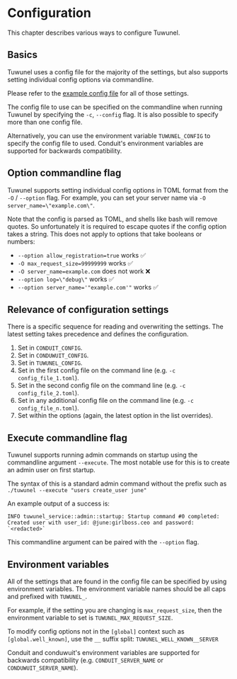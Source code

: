 # Configuration

This chapter describes various ways to configure Tuwunel.

## Basics

Tuwunel uses a config file for the majority of the settings, but also supports
setting individual config options via commandline.

Please refer to the [example config file](./configuration/examples.md#example-configuration) for all of those settings.

The config file to use can be specified on the commandline when running
Tuwunel by specifying the `-c`, `--config` flag. It is also possible to specify
more than one config file.

Alternatively, you can use the environment variable `TUWUNEL_CONFIG` to specify
the config file to used. Conduit's environment variables are supported for 
backwards compatibility.

## Option commandline flag

Tuwunel supports setting individual config options in TOML format from the
`-O` / `--option` flag. For example, you can set your server name via `-O
server_name=\"example.com\"`.

Note that the config is parsed as TOML, and shells like bash will remove quotes.
So unfortunately it is required to escape quotes if the config option takes a
string. This does not apply to options that take booleans or numbers:
- `--option allow_registration=true` works ✅
- `-O max_request_size=99999999` works ✅
- `-O server_name=example.com` does not work ❌
- `--option log=\"debug\"` works ✅
- `--option server_name='"example.com'"` works ✅

## Relevance of configuration settings

There is a specific sequence for reading and overwriting the settings. The
latest setting takes precedence and defines the configuration.

1. Set in `CONDUIT_CONFIG`.
2. Set in `CONDUWUIT_CONFIG`.
3. Set in `TUWUNEL_CONFIG`.
4. Set in the first config file on the command line (e.g. `-c config_file_1.toml`).
5. Set in the second config file on the command line (e.g. `-c config_file_2.toml`).
6. Set in any additional config file on the command line (e.g. `-c config_file_n.toml`).
7. Set within the options (again, the latest option in the list overrides).


## Execute commandline flag

Tuwunel supports running admin commands on startup using the commandline
argument `--execute`. The most notable use for this is to create an admin user
on first startup.

The syntax of this is a standard admin command without the prefix such as
`./tuwunel --execute "users create_user june"`

An example output of a success is:
```
INFO tuwunel_service::admin::startup: Startup command #0 completed:
Created user with user_id: @june:girlboss.ceo and password: `<redacted>`
```

This commandline argument can be paired with the `--option` flag.

## Environment variables

All of the settings that are found in the config file can be specified by using
environment variables. The environment variable names should be all caps and
prefixed with `TUWUNEL_`.

For example, if the setting you are changing is `max_request_size`, then the
environment variable to set is `TUWUNEL_MAX_REQUEST_SIZE`.

To modify config options not in the `[global]` context such as
`[global.well_known]`, use the `__` suffix split: `TUWUNEL_WELL_KNOWN__SERVER`

Conduit and conduwuit's environment variables are supported for backwards
compatibility (e.g. `CONDUIT_SERVER_NAME` or `CONDUWUIT_SERVER_NAME`).
